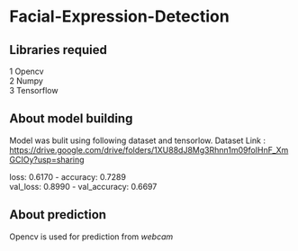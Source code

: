 # Facial-Expression-Detection

## Libraries requied
1 Opencv  
2 Numpy  
3 Tensorflow  

## About model building
Model was bulit using following dataset and tensorlow.
Dataset Link : https://drive.google.com/drive/folders/1XU88dJ8Mg3Rhnn1m09foIHnF_XmGCIOy?usp=sharing

loss: 0.6170 - accuracy: 0.7289  
val_loss: 0.8990 - val_accuracy: 0.6697

## About prediction
Opencv is used for prediction from *webcam*
